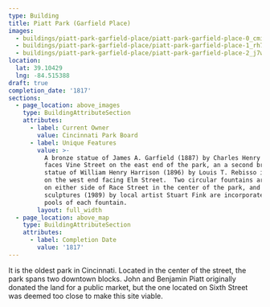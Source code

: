```yaml
---
type: Building
title: Piatt Park (Garfield Place)
images:
  - buildings/piatt-park-garfield-place/piatt-park-garfield-place-0_cmikj5
  - buildings/piatt-park-garfield-place/piatt-park-garfield-place-1_rh7xfr
  - buildings/piatt-park-garfield-place/piatt-park-garfield-place-2_j7wf7l
location:
  lat: 39.10429
  lng: -84.515388
draft: true
completion_date: '1817'
sections:
  - page_location: above_images
    type: BuildingAttributeSection
    attributes:
      - label: Current Owner
        value: Cincinnati Park Board
      - label: Unique Features
        value: >-
          A bronze statue of James A. Garfield (1887) by Charles Henry Niehaus
          faces Vine Street on the east end of the park, an a second bronze
          statue of William Henry Harrison (1896) by Louis T. Rebisso is located
          on the west end facing Elm Street.  Two circular fountains are located
          on either side of Race Street in the center of the park, and
          sculptures (1989) by local artist Stuart Fink are incorporated in the
          pools of each fountain.
        layout: full_width
  - page_location: above_map
    type: BuildingAttributeSection
    attributes:
      - label: Completion Date
        value: '1817'
---
```


It is the oldest park in Cincinnati. Located in the center of the street, the park spans two downtown blocks. John and Benjamin Piatt originally donated the land for a public market, but the one located on Sixth Street was deemed too close to make this site viable.
